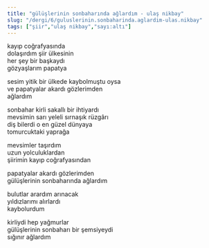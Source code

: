 ```yaml
---
title: "gülüşlerinin sonbaharında ağlardım - ulaş nikbay"
slug: "/dergi/6/guluslerinin.sonbaharinda.aglardim-ulas.nikbay"
tags: ["şiir","ulaş nikbay","sayı:altı"]
---
```


kayıp coğrafyasında  
dolaşırdım şiir ülkesinin  
her şey bir başkaydı  
gözyaşlarım papatya

sesim yitik bir ülkede kaybolmuştu oysa  
ve papatyalar akardı gözlerimden  
ağlardım

sonbahar kirli sakallı bir ihtiyardı  
mevsimin sarı yeleli sırnaşık rüzgârı  
diş bilerdi o en güzel dünyaya  
tomurcuktaki yaprağa

mevsimler taşırdım  
uzun yolculuklardan  
şiirimin kayıp coğrafyasından

papatyalar akardı gözlerimden  
gülüşlerinin sonbaharında ağlardım

bulutlar arardım arınacak  
yıldızlarımı alırlardı  
kaybolurdum

kirliydi hep yağmurlar  
gülüşlerinin sonbaharı bir şemsiyeydi  
sığınır ağlardım


